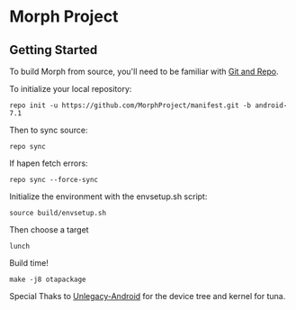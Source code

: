 Morph Project
=============

Getting Started
---------------

To build Morph from source, you'll need to be familiar with
[Git and Repo](http://source.android.com/source/using-repo.html).

To initialize your local repository:

	repo init -u https://github.com/MorphProject/manifest.git -b android-7.1

Then to sync source:

	repo sync

If hapen fetch errors:

	repo sync --force-sync

Initialize the environment with the envsetup.sh script:

	source build/envsetup.sh

Then choose a target

	lunch

Build time!

	make -j8 otapackage

Special Thaks to [Unlegacy-Android](https://github.com/Unlegacy-Android)
for the device tree and kernel for tuna.
